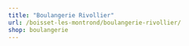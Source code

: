 ```yaml
---
title: "Boulangerie Rivollier"
url: /boisset-les-montrond/boulangerie-rivollier/
shop: boulangerie
---
```


